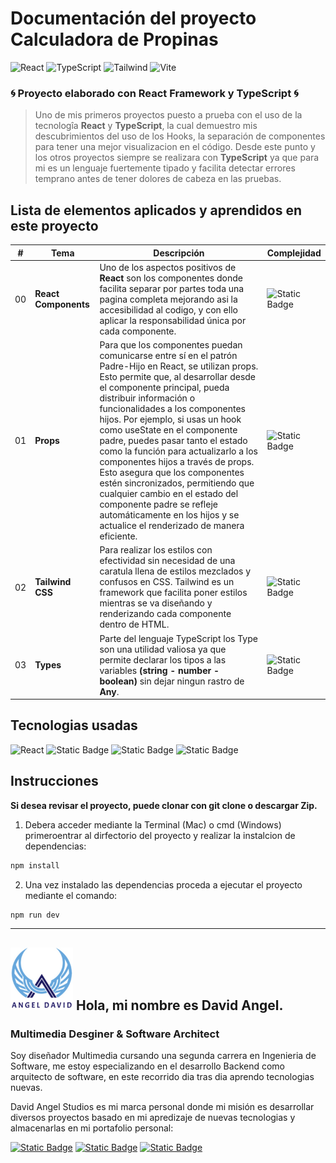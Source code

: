 # Documentación del proyecto Calculadora de Propinas
![React](https://img.shields.io/npm/v/react?style=flat&label=React) ![TypeScript](https://img.shields.io/npm/v/typescript?style=flat&label=TypeScript) ![Tailwind](https://img.shields.io/npm/v/tailwindcss?style=flat&label=Tailwind%20CSS&color=06B6D4) ![Vite](https://img.shields.io/npm/v/vite?style=flat&label=Vite&color=646CFF)



### 🌀 Proyecto elaborado con React Framework y TypeScript 🌀

> Uno de mis primeros proyectos puesto a prueba con el uso de la tecnologîa **React** y **TypeScript**, la cual demuestro mis descubrimientos del uso de los Hooks, la separación de componentes para tener una mejor visualizacion en el código.
> Desde este punto y los otros proyectos siempre se realizara con **TypeScript** ya que para mi es un lenguaje fuertemente tipado y facilita detectar errores temprano antes de tener dolores de cabeza en las pruebas.

## Lista de elementos aplicados y aprendidos en este proyecto

| # | Tema | Descripción | Complejidad |
|---|------|-------------|-------------|
|00|**React Components**|Uno de los aspectos positivos de **React** son los componentes donde facilita separar por partes toda una pagina completa mejorando asi la accesibilidad al codigo, y con ello aplicar la responsabilidad única por cada componente.|![Static Badge](https://img.shields.io/badge/100-green?style=flat&label=Baja)
|01|**Props**|Para que los componentes puedan comunicarse entre sí en el patrón Padre-Hijo en React, se utilizan props. Esto permite que, al desarrollar desde el componente principal, pueda distribuir información o funcionalidades a los componentes hijos. Por ejemplo, si usas un hook como useState en el componente padre, puedes pasar tanto el estado como la función para actualizarlo a los componentes hijos a través de props. Esto asegura que los componentes estén sincronizados, permitiendo que cualquier cambio en el estado del componente padre se refleje automáticamente en los hijos y se actualice el renderizado de manera eficiente.|![Static Badge](https://img.shields.io/badge/100-green?style=flat&label=Baja)
|02|**Tailwind CSS**|Para realizar los estilos con efectividad sin necesidad de una caratula llena de estilos mezclados y confusos en CSS. Tailwind es un framework que facilita poner estilos mientras se va diseñando y renderizando cada componente dentro de HTML.|![Static Badge](https://img.shields.io/badge/60-yellow?style=flat&label=Medio)
|03|**Types**|Parte del lenguaje TypeScript los Type son una utilidad valiosa ya que permite declarar los tipos a las variables **(string - number - boolean)** sin dejar ningun rastro de **Any**. |![Static Badge](https://img.shields.io/badge/90-green?style=flat&label=Baja)

## Tecnologias usadas

![React](https://img.shields.io/badge/react--ts-blue?style=for-the-badge&logo=react&label=framework&labelColor=black) ![Static Badge](https://img.shields.io/badge/typescript-blue?style=for-the-badge&logo=typescript&label=language&labelColor=black) ![Static Badge](https://img.shields.io/badge/tailwind--css-06B6D4?style=for-the-badge&logo=tailwindcss&label=framework&labelColor=black) ![Static Badge](https://img.shields.io/badge/vite-646CFF?style=for-the-badge&logo=Vite&label=Tool&labelColor=black)


## Instrucciones

**Si desea revisar el proyecto, puede clonar con git clone o descargar Zip.**

1. Debera acceder mediante la Terminal (Mac) o cmd (Windows) primeroentrar al dirfectorio del proyecto y realizar la instalcion de dependencias:

``` bash
npm install
```
2. Una vez instalado las dependencias proceda a ejecutar el proyecto mediante el comando:

``` bash
npm run dev
```

---

## <img src="https://github.com/AngelDavidStudios/calculadora-propinas/blob/main/src/resources/ads-emote.JPG" width="100" height="100"> Hola, mi nombre es David Angel.
### Multimedia Desginer & Software Architect 

Soy diseñador Multimedia cursando una segunda carrera en Ingenieria de Software, me estoy especializando en el desarrollo Backend como arquitecto de software, en este recorrido dia tras dia aprendo tecnologias nuevas.

David Angel Studios es mi marca personal donde mi misión es desarrollar diversos proyectos basado en mi apredizaje de nuevas tecnologias y almacenarlas en mi portafolio personal:

[![Static Badge](https://img.shields.io/badge/Linkedin-4479A1?style=for-the-badge&logo=9gag&label=Angel%20David%20Studios&labelColor=black)](https://www.linkedin.com/in/angeldavidstudios/) 
[![Static Badge](https://img.shields.io/badge/Instagram-FF0069?style=for-the-badge&logo=instagram&label=Angel%20David%20Studios&labelColor=black)](https://www.instagram.com/angeldavidstudios/) [![Static Badge](https://img.shields.io/badge/Angel--David--Studios-FF0000?style=for-the-badge&logo=youtube&label=Youtube.com%2F&labelColor=black)](https://www.youtube.com/channel/UC2VYRq169QluoLeagCYrjVg)